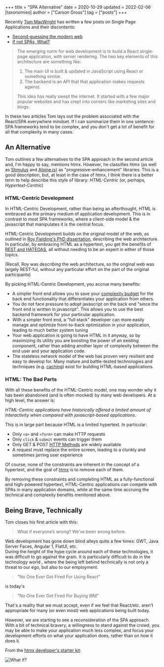+++
title = "SPA Alternative"
date = 2020-10-29
updated = 2022-02-06
[taxonomies]
author = ["Carson Gross"]
tag = ["posts"]
+++

Recently [Tom MacWright](https://macwright.com) has written a few posts on Single Page Applications and their
discontents:

- [Second-guessing the modern web](https://macwright.com/2020/05/10/spa-fatigue.html)
- [If not SPAs, What?](https://macwright.com/2020/10/28/if-not-spas.html)

> The emerging norm for web development is to build a React single-page application, with server rendering. The two key
> elements of this architecture are something like:
>
> 1.  The main UI is built & updated in JavaScript using React or something similar.
> 2.  The backend is an API that that application makes requests against.
>
> This idea has really swept the internet. It started with a few major popular websites and has crept into corners like
> marketing sites and blogs.

In these two articles Tom lays out the problem associated with the React/SPA everywhere mindset. If I can summarize them
in one sentence: SPA frameworks tend to be complex, and you don't get a lot of benefit for all that complexity in many
cases.

## An Alternative

Tom outlines a few alternatives to the SPA approach in the second article and, I'm happy to say, mentions htmx. However,
he classifies htmx (as well as [Stimulus](https://stimulusjs.org/) and [Alpine.js](https://github.com/alpinejs/alpine/))
as "progressive-enhancement" libraries. This is a good description, but, at least in the case of htmx, I think there is
a better term to help describe this style of library: _HTML-Centric_ (or, perhaps, _Hypertext-Centric_)

### HTML-Centric Development

In HTML-Centric Development, rather than being an afterthought, HTML is embraced as the primary medium of application
development. This is in contrast to most SPA frameworks, where a client-side model & the javascript that manipulates it
is the central focus.

HTML-Centric Development builds on the original model of the web, as outlined in
[Roy Fielding's PhD dissertation](https://www.ics.uci.edu/~fielding/pubs/dissertation/top.htm), describing the web
architecture. In particular, by embracing HTML as a hypertext, you get the benefits of
[REST and HATEOAS](https://www.ics.uci.edu/~fielding/pubs/dissertation/rest_arch_style.htm), all without needing to be
an expert in either of those topics.

(Recall, Roy was _describing_ the web architecture, so the original web was largely REST-ful, without any particular
effort on the part of the original participants)

By picking HTML-Centric Development, you accrue many benefits:

- A simpler front end allows you to save your [complexity budget](@/essays/complexity-budget.md) for the back end
  functionality that differentiates your application from others.
- You do not face pressure to adopt javascript on the back end "since the front end is written in javascript". This
  allows you to use the best backend framework for your particular application.
- With a simpler front end, a "full stack" developer can more easily manage and optimize front-to-back optimization in
  your application, leading to much better system tuning
- Your web application is going to have HTML in it anyway, so by maximizing its utility you are boosting the power of an
  existing component, rather than adding another layer of complexity between the end user and your application code.
- The stateless network model of the web has proven very resilient and easy to develop for. Many mature and
  battle-tested technologies and techniques (e.g. [caching](https://developer.mozilla.org/en-US/docs/Web/HTTP/Caching))
  exist for building HTML-based applications.

### HTML: The Bad Parts

With all these benefits of the HTML-Centric model, one may wonder why it has been abandoned (and is often mocked) by
many web developers. At a high level, the answer is:

_HTML-Centric applications have historically offered a limited amount of interactivity when compared with
javascript-based applications_.

This is in large part because HTML is a limited hypertext. In particular:

- Only `<a>` and `<form>` can make HTTP requests
- Only `click` & `submit` events can trigger them
- Only GET & POST [HTTP Methods](https://developer.mozilla.org/en-US/docs/Web/HTTP/Methods) are widely available
- A request must replace the entire screen, leading to a clunkly and sometimes jarring user experience

Of course, none of the constraints are inherent in the concept of a hypertext, and the goal of [htmx](@/_index.md) is to
remove each of them.

By removing these constraints and completing HTML as a fully-functional and high-powered hypertext, HTML-Centric
applications can compete with SPAs in many application domains, while at the same time accruing the technical and
complexity benefits mentioned above.

## Being Brave, Technically

Tom closes his first article with this:

> What if everyone’s wrong? We’ve been wrong before.

Web development has gone down blind alleys quite a few times: GWT, Java Server Faces, Angular 1, FlatUI, etc.  
During the height of the hype cycle around each of these technologies, it was difficult to go against the grain. It is
particularly difficult to do in the technology world , where the being left behind technically is not only a threat to
our ego, but also to our employment.

> "No One Ever Got Fired For Using React"

is today's

> "No One Ever Got Fired For Buying IBM"

That's a reality that we must accept, even if we feel that React/etc. aren't appropriate for many (or even most) web
applications being built today.

However, we are starting to see a reconsideration of the SPA approach. With a bit of technical bravery, a willingness to
stand against the crowd, you may be able to make your application much less complex, and focus your development efforts
on what your application does, rather than on how it does it.

From the [htmx developer's starter kit](https://twitter.com/htmx_org/status/1306234341056344065):

![What if?](/img/what_if.png)
